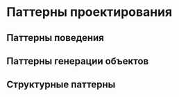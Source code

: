 # Паттерны проектирования

## Паттерны поведения
## Паттерны генерации объектов
## Структурные паттерны
